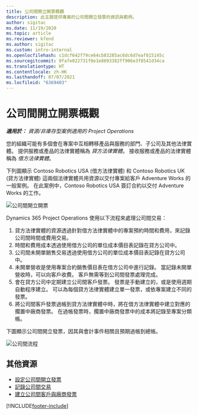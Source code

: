 ```yaml
---
title: 公司間開立開票概觀
description: 此主題提供專案的公司間開立發票的資訊與範例。
author: sigitac
ms.date: 11/19/2020
ms.topic: article
ms.reviewer: kfend
ms.author: sigitac
ms.custom: intro-internal
ms.openlocfilehash: c1dcf642f79ce64cb83285ac6dc6d7eaf815145c
ms.sourcegitcommit: 0fafe022731f0e1e8693382ff906e3f8541d34ca
ms.translationtype: HT
ms.contentlocale: zh-HK
ms.lasthandoff: 07/07/2021
ms.locfileid: "6369403"
---
```

# <a name="intercompany-invoicing-overview"></a>公司間開立開票概觀

_**適用於：** 資源/非庫存型案例適用的 Project Operations_

您的組織可能有多個會在專案中互相轉移產品與服務的部門、子公司及其他法律實體。 提供服務或產品的法律實體稱為 *貸方法律實體*。 接收服務或產品的法律實體稱為 *借方法律實體*。

下列圖顯示 Contoso Robotics USA (借方法律實體) 和 Contoso Robotics UK (貸方法律實體) 這兩個法律實體共用資源以交付專案給客戶 Adventure Works 的一般案例。 在此案例中，Contoso Robotics USA 簽訂合約以交付 Adventure Works 的工作。

![公司間開立開票](./media/IntercompanyScenario.png) 

Dynamics 365 Project Operations 使用以下流程來處理公司間交易：

1. 貸方法律實體的資源透過針對借方法律實體中的專案預約時間和費用，來記錄公司間時間或費用交易。
2. 時間和費用成本透過使用借方公司的單位成本價目表記錄在貸方公司中。
3. 公司間未開單銷售交易透過使用借方公司的單位成本價目表記錄在貸方公司中。
4. 未開單營收是使用專案合約銷售價目表在借方公司中進行記錄。 當記錄未開單營收時，可以向客戶收費。 客戶無需等到公司間發票處理完成。
5. 會在貸方公司中定期建立公司間客戶發票。 發票是手動建立的，或是使用週期自動程序建立。 可以為每個貸方法律實體建立單一發票，或依專案建立不同的發票。
6. 將公司間客戶發票過帳到貸方法律實體中時，將在借方法律實體中建立對應的擱置中廠商發票。 在過帳發票時，擱置中廠商發票中的成本將記錄至專案分類帳。

下圖顯示公司間開立發票，因其與會計事件相關且預期過帳到總帳。

![公司間流程](./media/IntercompanyFlow.png)

## <a name="additional-resources"></a>其他資源

- [設定公司間開立發票](configure-intercompany-invoicing.md)
- [記錄公司間交易](create-intercompany-transactions.md)
- [建立公司間客戶與廠商發票](create-intercompany-customer-vendor-invoices.md)


[!INCLUDE[footer-include](../includes/footer-banner.md)]